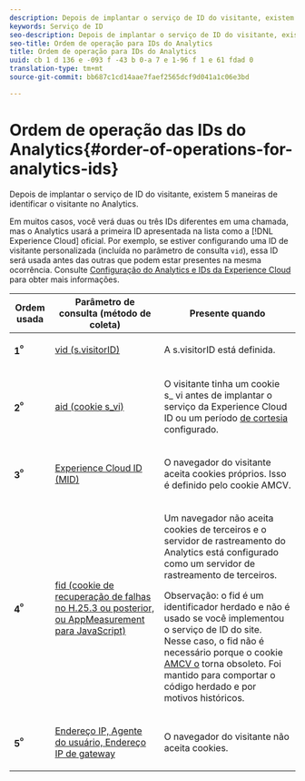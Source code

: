 ```yaml
---
description: Depois de implantar o serviço de ID do visitante, existem 5 maneiras de identificar o visitante no Analytics.
keywords: Serviço de ID
seo-description: Depois de implantar o serviço de ID do visitante, existem 5 maneiras de identificar o visitante no Analytics.
seo-title: Ordem de operação para IDs do Analytics
title: Ordem de operação para IDs do Analytics
uuid: cb 1 d 136 e -093 f -43 b 0-a 7 e 1-96 f 1 e 61 fdad 0
translation-type: tm+mt
source-git-commit: bb687c1cd14aae7faef2565dcf9d041a1c06e3bd

---
```



# Ordem de operação das IDs do Analytics{#order-of-operations-for-analytics-ids}

Depois de implantar o serviço de ID do visitante, existem 5 maneiras de identificar o visitante no Analytics.

Em muitos casos, você verá duas ou três IDs diferentes em uma chamada, mas o Analytics usará a primeira ID apresentada na lista como a [!DNL Experience Cloud] oficial. Por exemplo, se estiver configurando uma ID de visitante personalizada (incluída no parâmetro de consulta `vid`), essa ID será usada antes das outras que podem estar presentes na mesma ocorrência. Consulte [Configuração do Analytics e IDs da Experience Cloud](../../mcvid-reference/mcvid-analytics-reference/mcvid-analytics-ids.md#concept-f381dd18ee184c6c8e48286937a161d6) para obter mais informações.

<table id="table_D267D36451F643D1BB68AF6FEAA6AD1A"> 
 <thead> 
  <tr> 
   <th colname="col1" class="entry"> Ordem usada </th> 
   <th colname="col2" class="entry"> Parâmetro de consulta (método de coleta) </th> 
   <th colname="col3" class="entry"> Presente quando </th> 
  </tr> 
 </thead>
 <tbody> 
  <tr> 
   <td colname="col1"> <p> <b>1<sup>º</sup></b> </p> </td> 
   <td colname="col2"> <p> <a href="https://marketing.adobe.com/resources/help/en_US/sc/implement/?f=visid_custom" format="http" scope="external"> vid (s.visitorID)</a> </p> </td> 
   <td colname="col3"> <p>A <span class="codeph">s.visitorID</span> está definida. </p> </td> 
  </tr> 
  <tr> 
   <td colname="col1"> <p> <b>2<sup>º</sup></b> </p> </td> 
   <td colname="col2"> <p> <a href="https://marketing.adobe.com/resources/help/en_US/sc/implement/?f=visid_analytics" format="http" scope="external"> aid (cookie s_vi)</a> </p> </td> 
   <td colname="col3"> <p>O visitante tinha um cookie s_ vi antes de implantar o serviço <span class="keyword"> da Experience Cloud</span> ID ou um período <a href="../../mcvid-reference/mcvid-analytics-reference/mcvid-grace-period.md" format="dita" scope="local"> de cortesia</a> configurado. </p> </td> 
  </tr> 
  <tr> 
   <td colname="col1"> <p> <b>3<sup>º</sup></b> </p> </td> 
   <td colname="col2"> <p> <a href="../../mcvid-introduction/mcvid-cookies.md#section-7ff7d96d6e4141b08a84a75a63d7814c" format="dita" scope="local"> Experience Cloud ID (MID) </a> </p> </td> 
   <td colname="col3"> <p>O navegador do visitante aceita cookies próprios. Isso é definido pelo cookie AMCV. </p> </td> 
  </tr> 
  <tr> 
   <td colname="col1"> <p> <b>4<sup>º</sup></b> </p> </td> 
   <td colname="col2"> <p> <a href="https://marketing.adobe.com/resources/help/en_US/sc/implement/?f=visid_fallback" format="http" scope="external"> fid (cookie de recuperação de falhas no H.25.3 ou posterior, ou AppMeasurement para JavaScript)</a> </p> </td> 
   <td colname="col3"> <p>Um navegador não aceita cookies de terceiros e o servidor de rastreamento do Analytics está configurado como um servidor de rastreamento de terceiros. </p> <p> <p>Observação: o <span class="codeph">fid</span> é um identificador herdado e não é usado se você implementou o serviço de ID do site. Nesse caso, <span class="codeph"> o fid</span> não é necessário porque o cookie <a href="../../mcvid-introduction/mcvid-cookies.md" format="dita" scope="local"> AMCV o</a> torna obsoleto. Foi mantido para comportar o código herdado e por motivos históricos. </p> </p> </td> 
  </tr> 
  <tr> 
   <td colname="col1"> <p> <b>5<sup>º</sup></b> </p> </td> 
   <td colname="col2"> <p> <a href="https://marketing.adobe.com/resources/help/en_US/sc/implement/?f=visid_fallback" format="http" scope="external"> Endereço IP, Agente do usuário, Endereço IP de gateway</a> </p> </td> 
   <td colname="col3"> <p>O navegador do visitante não aceita cookies. </p> </td> 
  </tr> 
 </tbody> 
</table>

